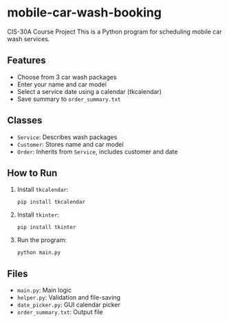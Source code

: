 # mobile-car-wash-booking
CIS-30A Course Project
This is a Python program for scheduling mobile car wash services.

## Features
- Choose from 3 car wash packages
- Enter your name and car model
- Select a service date using a calendar (tkcalendar)
- Save summary to `order_summary.txt`

## Classes
- `Service`: Describes wash packages
- `Customer`: Stores name and car model
- `Order`: Inherits from `Service`, includes customer and date

## How to Run
1. Install `tkcalendar`:
   ```
   pip install tkcalendar
   ```
2. Install `tkinter`:
   ```
   pip install tkinter
   ```
3. Run the program:
   ```
   python main.py
   ```

## Files
- `main.py`: Main logic
- `helper.py`: Validation and file-saving
- `date_picker.py`: GUI calendar picker
- `order_summary.txt`: Output file
